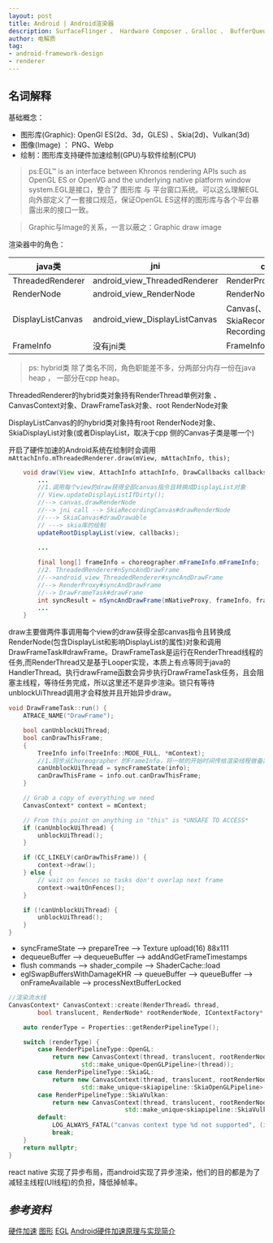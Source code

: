 ```yaml
---
layout: post
title: Android | Android渲染器
description: SurfaceFlinger 、 Hardware Composer 、Gralloc 、 BufferQueue 、IGraphicBufferProducer
author: 电解质
tag:
- android-framework-design
- renderer
---
```


## 名词解释

基础概念：

- 图形库(Graphic): OpenGl ES(2d、3d，GLES) 、Skia(2d)、Vulkan(3d)
- 图像(Image) ： PNG、Webp
- 绘制：图形库支持硬件加速绘制(GPU)与软件绘制(CPU)

> ps:EGL™ is an interface between Khronos rendering APIs such as OpenGL ES or OpenVG and the underlying native platform window system.EGL是接口，整合了 图形库 与 平台窗口系统。可以这么理解EGL向外部定义了一套接口规范，保证OpenGL ES这样的图形库与各个平台暴露出来的接口一致。

>Graphic与Image的关系，一言以蔽之：Graphic draw image

渲染器中的角色：

java类|jni | cpp类 | hybrid类
|---|---|---|---|
ThreadedRenderer| android_view_ThreadedRenderer|RenderProxy | ThreadedRenderer
RenderNode|android_view_RenderNode | RenderNode | RenderNode
DisplayListCanvas|android_view_DisplayListCanvas|Canvas(、SkiaRecordingCanvas、RecordingCanvas)|DisplayListCanvas
FrameInfo| 没有jni类|FrameInfo|FrameInfo


> ps: hybrid类 除了类名不同，角色职能差不多，分两部分内存一份在java heap ， 一部分在cpp heap。

ThreadedRenderer的hybrid类对象持有RenderThread单例对象 、 CanvasContext对象、DrawFrameTask对象、root RenderNode对象

DisplayListCanvas的的hybrid类对象持有root RenderNode对象、SkiaDisplayList对象(或者DisplayList，取决于cpp 侧的Canvas子类是哪一个)


开启了硬件加速的Android系统在绘制时会调用`mAttachInfo.mThreadedRenderer.draw(mView, mAttachInfo, this);`

```java
    void draw(View view, AttachInfo attachInfo, DrawCallbacks callbacks) {
        ...
        //1.调用每个view的draw获得全部canvas指令且转换成DisplayList对象
        // View.updateDisplayListIfDirty();
        //--> canvas.drawRenderNode
        //--> jni call --> SkiaRecordingCanvas#drawRenderNode
        //---> SkiaCanvas#drawDrawable
        // ---> skia库的绘制
        updateRootDisplayList(view, callbacks);

        ...
        
        final long[] frameInfo = choreographer.mFrameInfo.mFrameInfo;
        //2. ThreadedRenderer#nSyncAndDrawFrame
        //-->android_view_ThreadedRenderer#syncAndDrawFrame 
        //--> RenderProxy#syncAndDrawFrame 
        //--> DrawFrameTask#drawFrame
        int syncResult = nSyncAndDrawFrame(mNativeProxy, frameInfo, frameInfo.length);
        ...
    }
```
draw主要做两件事调用每个view的draw获得全部canvas指令且转换成RenderNode(包含DisplayList和影响DisplayList的属性)对象和调用DrawFrameTask#drawFrame。DrawFrameTask是运行在RenderThread线程的任务,而RenderThread又是基于Looper实现，本质上有点等同于java的HandlerThread。执行drawFrame函数会异步执行DrawFrameTask任务，且会阻塞主线程，等待任务完成，所以这里还不是异步渲染。锁只有等待unblockUiThread调用才会释放并且开始异步draw。

```cpp
void DrawFrameTask::run() {
    ATRACE_NAME("DrawFrame");

    bool canUnblockUiThread;
    bool canDrawThisFrame;
    {
        TreeInfo info(TreeInfo::MODE_FULL, *mContext);
        //1.同步从Choreographer 的FrameInfo，将一帧的开始时间传给渲染线程做备案
        canUnblockUiThread = syncFrameState(info);
        canDrawThisFrame = info.out.canDrawThisFrame;
    }

    // Grab a copy of everything we need
    CanvasContext* context = mContext;

    // From this point on anything in "this" is *UNSAFE TO ACCESS*
    if (canUnblockUiThread) {
        unblockUiThread();
    }

    if (CC_LIKELY(canDrawThisFrame)) {
        context->draw();
    } else {
        // wait on fences so tasks don't overlap next frame
        context->waitOnFences();
    }

    if (!canUnblockUiThread) {
        unblockUiThread();
    }
}
```
- syncFrameState -->  prepareTree --> Texture upload(16) 88x111
- dequeueBuffer --> dequeueBuffer --> addAndGetFrameTimestamps
- flush commands --> shader_compile --> ShaderCache::load
- eglSwapBuffersWithDamageKHR --> queueBuffer --> queueBuffer --> onFrameAvailable --> processNextBufferLocked





```cpp
//渲染流水线
CanvasContext* CanvasContext::create(RenderThread& thread,
        bool translucent, RenderNode* rootRenderNode, IContextFactory* contextFactory) {

    auto renderType = Properties::getRenderPipelineType();

    switch (renderType) {
        case RenderPipelineType::OpenGL:
            return new CanvasContext(thread, translucent, rootRenderNode, contextFactory,
                    std::make_unique<OpenGLPipeline>(thread));
        case RenderPipelineType::SkiaGL:
            return new CanvasContext(thread, translucent, rootRenderNode, contextFactory,
                    std::make_unique<skiapipeline::SkiaOpenGLPipeline>(thread));
        case RenderPipelineType::SkiaVulkan:
            return new CanvasContext(thread, translucent, rootRenderNode, contextFactory,
                                std::make_unique<skiapipeline::SkiaVulkanPipeline>(thread));
        default:
            LOG_ALWAYS_FATAL("canvas context type %d not supported", (int32_t) renderType);
            break;
    }
    return nullptr;
}
```






react native 实现了异步布局，而android实现了异步渲染，他们的目的都是为了减轻主线程(UI线程)的负担，降低掉帧率。


## *参考资料*
[硬件加速](https://developer.android.com/guide/topics/graphics/hardware-accel?hl=zh-cn) 
[图形](https://source.android.com/docs/core/graphics)
[EGL](https://www.khronos.org/egl)
[Android硬件加速原理与实现简介](https://tech.meituan.com/2017/01/19/hardware-accelerate.html)